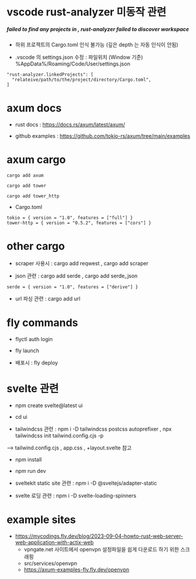 vscode rust-analyzer 미동작 관련
================================
##### failed to find any projects in , rust-analyzer failed to discover workspace

- 하위 프로젝트의 Cargo.toml 인식 불가능 (깊은 depth 는 자동 인식이 안됨)

- .vscode 의 settings.json 수정 :  파일위치 (Window 기준) %AppData%/Roaming/Code/User/settings.json

```
"rust-analyzer.linkedProjects": [
  "relateive/path/to/the/project/directory/Cargo.toml",
]
```



axum docs
================================
- rust docs : https://docs.rs/axum/latest/axum/

- github examples : https://github.com/tokio-rs/axum/tree/main/examples



axum cargo
================================
```
cargo add axum

cargo add tower

cargo add tower_http
```

- Cargo.toml

```
tokio = { version = "1.0", features = ["full"] }
tower-http = { version = "0.5.2", features = ["cors"] }
```



other cargo
================================
- scraper 사용시 : cargo add reqwest , cargo add scraper


- json 관련 : cargo add serde , cargo add serde_json
```
serde = { version = "1.0", features = ["derive"] }
```


- url 파싱 관련 : cargo add url


fly commands
================================
- flyctl auth login

- fly launch

- 배포시 : fly deploy




svelte 관련
================================
- npm create svelte@latest ui

- cd ui

- tailwindcss 관련 : npm i -D tailwindcss postcss autoprefixer , npx tailwindcss init tailwind.config.cjs -p

--> tailwind.config.cjs , app.css , +layout.svelte 참고

- npm install

- npm run dev

- sveltekit static site 관련 : npm i -D @sveltejs/adapter-static

- svelte 로딩 관련 : npm i -D svelte-loading-spinners




example sites
================================
* https://mycodings.fly.dev/blog/2023-09-04-howto-rust-web-server-web-application-with-actix-web
  * vpngate.net 사이트에서 openvpn 설정파일을 쉽게 다운로드 하기 위한 스크래핑
  * src/services/openvpn
  * https://axum-examples-fly.fly.dev/openvpn